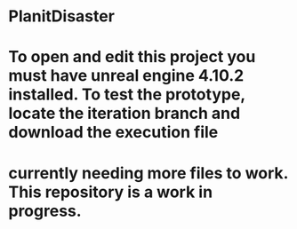 # PlanitDisaster
# To open and edit this project you must have unreal engine 4.10.2 installed.  To test the prototype, locate the iteration branch and download the execution file
# currently needing more files to work. This repository is a work in progress.
